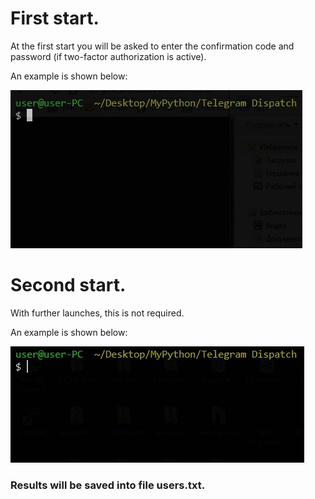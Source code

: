# First start.

At the first start you will be asked to enter the confirmation code and password (if two-factor authorization is active). 

An example is shown below:

![Auth Demo](./examples/HmxoE5sCqw.gif)

# Second start.

With further launches, this is not required.

An example is shown below:

![Auth Demo](./examples/kVM9jmUdI1.gif)

### Results will be saved into file users.txt.
